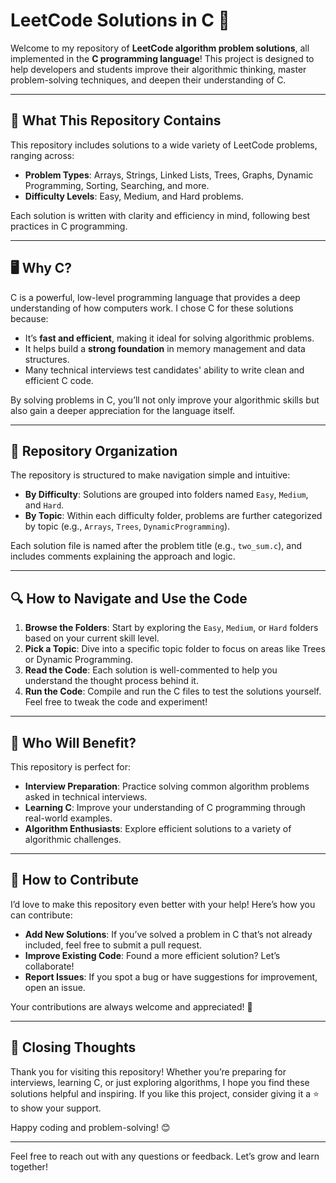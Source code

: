 # LeetCode Solutions in C 🚀

Welcome to my repository of **LeetCode algorithm problem solutions**, all implemented in the **C programming language**! This project is designed to help developers and students improve their algorithmic thinking, master problem-solving techniques, and deepen their understanding of C.

---

## 📂 What This Repository Contains

This repository includes solutions to a wide variety of LeetCode problems, ranging across:

- **Problem Types**: Arrays, Strings, Linked Lists, Trees, Graphs, Dynamic Programming, Sorting, Searching, and more.
- **Difficulty Levels**: Easy, Medium, and Hard problems.

Each solution is written with clarity and efficiency in mind, following best practices in C programming.

---

## 🖥️ Why C?

C is a powerful, low-level programming language that provides a deep understanding of how computers work. I chose C for these solutions because:

- It’s **fast and efficient**, making it ideal for solving algorithmic problems.
- It helps build a **strong foundation** in memory management and data structures.
- Many technical interviews test candidates' ability to write clean and efficient C code.

By solving problems in C, you’ll not only improve your algorithmic skills but also gain a deeper appreciation for the language itself.

---

## 📁 Repository Organization

The repository is structured to make navigation simple and intuitive:

- **By Difficulty**: Solutions are grouped into folders named `Easy`, `Medium`, and `Hard`.
- **By Topic**: Within each difficulty folder, problems are further categorized by topic (e.g., `Arrays`, `Trees`, `DynamicProgramming`).

Each solution file is named after the problem title (e.g., `two_sum.c`), and includes comments explaining the approach and logic.

---

## 🔍 How to Navigate and Use the Code

1. **Browse the Folders**: Start by exploring the `Easy`, `Medium`, or `Hard` folders based on your current skill level.
2. **Pick a Topic**: Dive into a specific topic folder to focus on areas like Trees or Dynamic Programming.
3. **Read the Code**: Each solution is well-commented to help you understand the thought process behind it.
4. **Run the Code**: Compile and run the C files to test the solutions yourself. Feel free to tweak the code and experiment!

---

## 🎯 Who Will Benefit?

This repository is perfect for:

- **Interview Preparation**: Practice solving common algorithm problems asked in technical interviews.
- **Learning C**: Improve your understanding of C programming through real-world examples.
- **Algorithm Enthusiasts**: Explore efficient solutions to a variety of algorithmic challenges.

---

## 🤝 How to Contribute

I’d love to make this repository even better with your help! Here’s how you can contribute:

- **Add New Solutions**: If you’ve solved a problem in C that’s not already included, feel free to submit a pull request.
- **Improve Existing Code**: Found a more efficient solution? Let’s collaborate!
- **Report Issues**: If you spot a bug or have suggestions for improvement, open an issue.

Your contributions are always welcome and appreciated! 🙌

---

## 🌟 Closing Thoughts

Thank you for visiting this repository! Whether you’re preparing for interviews, learning C, or just exploring algorithms, I hope you find these solutions helpful and inspiring. If you like this project, consider giving it a ⭐ to show your support.

Happy coding and problem-solving! 😊

---

Feel free to reach out with any questions or feedback. Let’s grow and learn together!